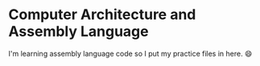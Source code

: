 # Computer Architecture and Assembly Language
I'm learning assembly language code so I put my practice files in here. :smile:
